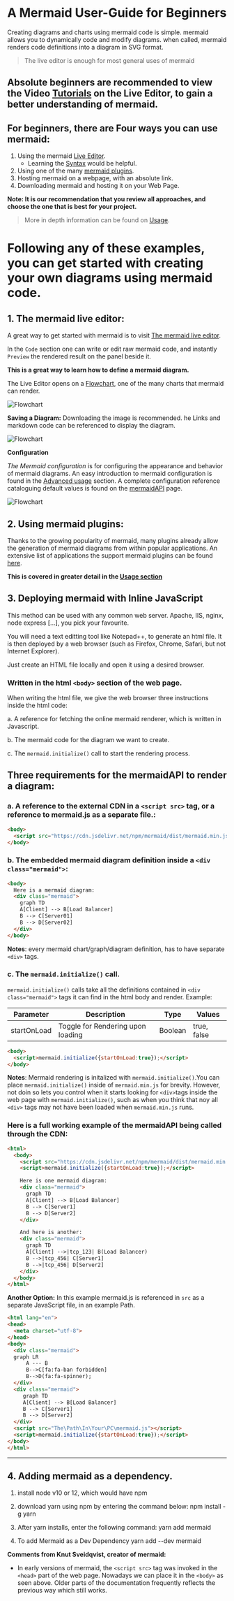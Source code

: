 # A Mermaid User-Guide for Beginners

Creating diagrams and charts using mermaid code is simple.
mermaid allows you to dynamically code and modify diagrams.
when called, mermaid renders code definitions into a diagram in SVG format.

>The live editor is enough for most general uses of mermaid
## Absolute beginners are recommended to view the Video [Tutorials](./Tutorials.md) on the Live Editor, to gain a better understanding of mermaid.


## For beginners, there are Four ways you can use mermaid:
1. Using the mermaid [Live Editor](https://mermaid-js.github.io/mermaid-live-editor/).
    - Learning the [Syntax](./n00b-syntaxReference) would be helpful.
2. Using one of the many [mermaid plugins](./integrations.md).
3. Hosting mermaid on a webpage, with an absolute link.
4. Downloading mermaid and hosting it on your Web Page.

**Note: It is our recommendation that you review all approaches, and choose the one that is best for your project.**

>More in depth information can be found on [Usage](./usage.md).

# Following any of these examples, you can get started with creating your own diagrams using mermaid code.

## 1. The mermaid live editor:

 A great way to get started with mermaid is to visit [The mermaid live editor](https://mermaidjs.github.io/mermaid-live-editor).

In the `Code` section one can write or edit raw mermaid code, and instantly `Preview` the rendered result on the panel beside it.

**This is a great way to learn how to define a mermaid diagram.**

The Live Editor opens on a [Flowchart](./flowchart.md), one of the many charts that mermaid can render. 

![Flowchart](./img/DiagramDefinition.png)

**Saving a Diagram:**
Downloading the image is recommended. he Links and markdown code can be referenced to display the diagram.

![Flowchart](./img/Live-Editor-Choices.png)

**Configuration**

*The Mermaid configuration* is for configuring the appearance and behavior of mermaid diagrams. An easy introduction to mermaid configuration is found in the [Advanced usage](./n00b-advanced.md) section. A complete configuration reference cataloguing default values is found on the [mermaidAPI](Setup.md) page.

![Flowchart](./img/Configuration.png)


## 2. Using mermaid plugins:

Thanks to the growing popularity of mermaid, many plugins already allow the generation of mermaid diagrams from within popular applications. An extensive list of applications the support mermaid plugins can be found [here](./integrations.md).

**This is covered in greater detail in the [Usage section](usage.md)**

## 3. Deploying mermaid with Inline JavaScript

This method can be used with any common web server. Apache, IIS, nginx, node express [...], you pick your favourite.

You will need a text editting tool like Notepad++, to generate an html file. It is then deployed by a web browser (such as Firefox, Chrome, Safari, but not Internet Explorer).

Just create an HTML file locally and open it using a desired browser.

###  Written in the html `<body>` section of the web page.

When writing the html file, we give the web browser three instructions inside the html code:

a. A reference for fetching the online mermaid renderer, which is written in Javascript.

b. The mermaid code for the diagram we want to create.

c. The `mermaid.initialize()` call to start the rendering process.


## Three requirements for the mermaidAPI to render a diagram:

### a. A reference to the external CDN in a `<script src>` tag, or a reference to mermaid.js as a separate file.:

```html
<body>
  <script src="https://cdn.jsdelivr.net/npm/mermaid/dist/mermaid.min.js"></script>
</body>
```

### b. The embedded mermaid diagram definition inside a `<div class="mermaid">`:

```html
<body>
  Here is a mermaid diagram:
  <div class="mermaid">
    graph TD
    A[Client] --> B[Load Balancer]
    B --> C[Server01]
    B --> D[Server02]
  </div>
</body>
```
**Notes**: every mermaid chart/graph/diagram definition, has to have separate `<div>` tags.

### c. The `mermaid.initialize()` call.

`mermaid.initialize()` calls take all the definitions contained in `<div class="mermaid">` tags it can find in the html body and render. Example:

| Parameter | Description     | Type   | Values                                               |
| --------- | --------------- | ------ | ---------------------------------------------------- |
|startOnLoad| Toggle for Rendering upon loading | Boolean | true, false                       |

```html
<body>
  <script>mermaid.initialize({startOnLoad:true});</script>
</body>
```
**Notes**:
Mermaid rendering is initalized with `mermaid.initialize()`.You can place `mermaid.initialize()` inside of `mermaid.min.js` for brevity. However, not doin so lets you control when it starts looking for `<div>`tags inside the web page with `mermaid.initialize()`, such as when you think that noy all `<div>` tags may not have been loaded when `mermaid.min.js` runs.


### Here is a full working example of the mermaidAPI being called through the CDN:

```html
<html>
  <body>
    <script src="https://cdn.jsdelivr.net/npm/mermaid/dist/mermaid.min.js"></script>
    <script>mermaid.initialize({startOnLoad:true});</script>

    Here is one mermaid diagram:
    <div class="mermaid">
      graph TD
      A[Client] --> B[Load Balancer]
      B --> C[Server1]
      B --> D[Server2]
    </div>

    And here is another:
    <div class="mermaid">
      graph TD
      A[Client] -->|tcp_123| B(Load Balancer)
      B -->|tcp_456| C[Server1]
      B -->|tcp_456| D[Server2]
    </div>
  </body>
</html>
```
**Another Option:**
In this example mermaid.js is referenced in `src` as a separate JavaScript file, in an example Path. 
```html
<html lang="en">
<head>
  <meta charset="utf-8">
</head>
<body>
  <div class="mermaid">
  graph LR
      A --- B
      B-->C[fa:fa-ban forbidden]
      B-->D(fa:fa-spinner);
  </div>
  <div class="mermaid">
     graph TD
     A[Client] --> B[Load Balancer]
     B --> C[Server1]
     B --> D[Server2]
  </div>
  <script src="The\Path\In\Your\PC\mermaid.js"></script>
  <script>mermaid.initialize({startOnLoad:true});</script>
</body>
</html>
```


---
## 4. Adding mermaid as a dependency.

1. install node v10 or 12, which would have npm

2. download yarn using npm by entering the command below:
    npm install -g yarn

3. After yarn installs, enter the following command:
    yarn add mermaid
    
4. To add Mermaid as a Dev Dependency
    yarn add --dev mermaid
    


**Comments from Knut Sveidqvist, creator of mermaid:**
- In early versions of mermaid, the `<script src>` tag was invoked in the `<head>` part of the web page. Nowadays we can place it in the `<body>` as seen above. Older parts of the documentation frequently reflects the previous way which still works.
